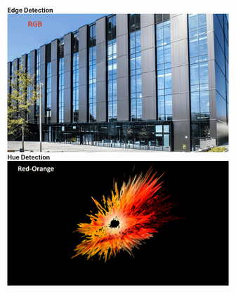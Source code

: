**Edge Detection**
![](https://github.com/ShoukathAli23/Image-Video-Processing-on-FPGA/blob/master/canny%20edge%20detection/canny.gif.gif)
**Hue Detection**
![](https://github.com/ShoukathAli23/Image-Video-Processing-on-FPGA/blob/master/Hue_detection/hue_detection.gif)
 
